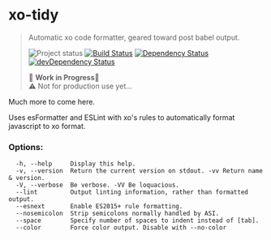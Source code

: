 # xo-tidy 
> Automatic xo code formatter, geared toward post babel output.
>
>![Project status][project-badge]
[![Build Status][build-badge]][travis]
[![Dependency Status][david-badge]][david]
[![devDependency Status][david-dev-badge]][david-dev]
>
>:nut_and_bolt: __Work in Progress__:nut_and_bolt:  
>:warning: Not for production use yet...

Much more to come here.

Uses esFormatter and ESLint with xo's rules to automatically format javascript to xo format.

### Options:
```text
  -h, --help     Display this help.
  -v, --version  Return the current version on stdout. -vv Return name & version.
  -V, --verbose  Be verbose. -VV Be loquacious.
  --lint         Output linting information, rather than formatted output.
  --esnext       Enable ES2015+ rule formatting.
  --nosemicolon  Strip semicolons normally handled by ASI.
  --space        Specify number of spaces to indent instead of [tab].
  --color        Force color output. Disable with --no-color
```

[project-badge]: http://img.shields.io/badge/status-alpha-red.svg?style=flat
[build-badge]: http://img.shields.io/travis/MarkGriffiths/xo-barista.svg?branch=master&style=flat
[david-badge]: http://img.shields.io/david/MarkGriffiths/xo-barista.svg?style=flat
[david-dev-badge]: http://img.shields.io/david/dev/MarkGriffiths/xo-barista.svg?style=flat
[travis]: https://travis-ci.org/MarkGriffiths/xo-barista
[david]: https://david-dm.org/MarkGriffiths/xo-barista
[david-dev]: https://david-dm.org/MarkGriffiths/xo-barista#info=devDependencies
